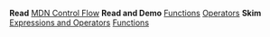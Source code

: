 **Read**
[MDN Control Flow](https://developer.mozilla.org/en-US/docs/Glossary/Control_flow)
**Read and Demo**
[Functions](https://www.w3schools.com/js/js_functions.asp)
[Operators](https://www.w3schools.com/js/js_operators.asp)
**Skim**
[Expressions and Operators](https://developer.mozilla.org/en-US/docs/Web/JavaScript/Guide/Expressions_and_Operators)
[Functions](https://developer.mozilla.org/en-US/docs/Web/JavaScript/Guide/Functions)